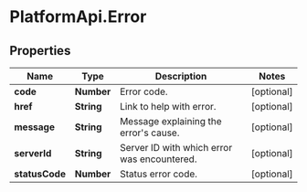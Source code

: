 # PlatformApi.Error

## Properties

Name | Type | Description | Notes
------------ | ------------- | ------------- | -------------
**code** | **Number** | Error code. | [optional] 
**href** | **String** | Link to help with error. | [optional] 
**message** | **String** | Message explaining the error&#39;s cause. | [optional] 
**serverId** | **String** | Server ID with which error was encountered. | [optional] 
**statusCode** | **Number** | Status error code. | [optional] 


